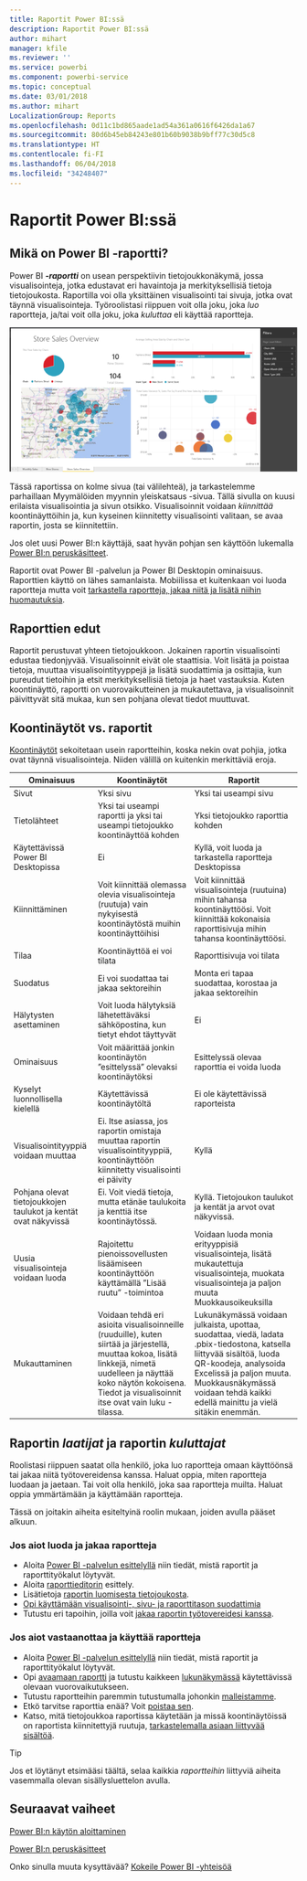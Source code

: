 ```yaml
---
title: Raportit Power BI:ssä
description: Raportit Power BI:ssä
author: mihart
manager: kfile
ms.reviewer: ''
ms.service: powerbi
ms.component: powerbi-service
ms.topic: conceptual
ms.date: 03/01/2018
ms.author: mihart
LocalizationGroup: Reports
ms.openlocfilehash: 0d11c1bd865aade1ad54a361a0616f6426da1a67
ms.sourcegitcommit: 80d6b45eb84243e801b60b9038b9bff77c30d5c8
ms.translationtype: HT
ms.contentlocale: fi-FI
ms.lasthandoff: 06/04/2018
ms.locfileid: "34248407"
---
```

# <a name="reports-in-power-bi"></a>Raportit Power BI:ssä
## <a name="what-is-a-power-bi-report"></a>Mikä on Power BI -raportti?
Power BI ***-raportti*** on usean perspektiivin tietojoukkonäkymä, jossa visualisointeja, jotka edustavat eri havaintoja ja merkityksellisiä tietoja tietojoukosta.  Raportilla voi olla yksittäinen visualisointi tai sivuja, jotka ovat täynnä visualisointeja. Työroolistasi riippuen voit olla joku, joka *luo* raportteja, ja/tai voit olla joku, joka *kuluttaa* eli käyttää raportteja.

![raporttisivu](media/service-reports/reportview.png)

Tässä raportissa on kolme sivua (tai välilehteä), ja tarkastelemme parhaillaan Myymälöiden myynnin yleiskatsaus -sivua. Tällä sivulla on kuusi erilaista visualisointia ja sivun otsikko. Visualisoinnit voidaan *kiinnittää* koontinäyttöihin ja, kun kyseinen kiinnitetty visualisointi valitaan, se avaa raportin, josta se kiinnitettiin.

Jos olet uusi Power BI:n käyttäjä, saat hyvän pohjan sen käyttöön lukemalla [Power BI:n peruskäsitteet](service-basic-concepts.md).

Raportit ovat Power BI -palvelun ja Power BI Desktopin ominaisuus. Raporttien käyttö on lähes samanlaista. Mobiilissa et kuitenkaan voi luoda raportteja mutta voit [tarkastella raportteja, jakaa niitä ja lisätä niihin huomautuksia](mobile-reports-in-the-mobile-apps.md).

## <a name="advantages-of-reports"></a>Raporttien edut
Raportit perustuvat yhteen tietojoukkoon. Jokainen raportin visualisointi edustaa tiedonjyvää. Visualisoinnit eivät ole staattisia. Voit lisätä ja poistaa tietoja, muuttaa visualisointityyppejä ja lisätä suodattimia ja osittajia, kun pureudut tietoihin ja etsit merkityksellisiä tietoja ja haet vastauksia. Kuten koontinäyttö, raportti on vuorovaikutteinen ja mukautettava, ja visualisoinnit päivittyvät sitä mukaa, kun sen pohjana olevat tiedot muuttuvat.

## <a name="dashboards-versus-reports"></a>Koontinäytöt vs. raportit
[Koontinäytöt](service-dashboards.md) sekoitetaan usein raportteihin, koska nekin ovat pohjia, jotka ovat täynnä visualisointeja. Niiden välillä on kuitenkin merkittäviä eroja.  

| **Ominaisuus** | **Koontinäytöt** | **Raportit** |
| --- | --- | --- |
| Sivut |Yksi sivu |Yksi tai useampi sivu |
| Tietolähteet |Yksi tai useampi raportti ja yksi tai useampi tietojoukko koontinäyttöä kohden |Yksi tietojoukko raporttia kohden |
| Käytettävissä Power BI Desktopissa |Ei |Kyllä, voit luoda ja tarkastella raportteja Desktopissa |
| Kiinnittäminen |Voit kiinnittää olemassa olevia visualisointeja (ruutuja) vain nykyisestä koontinäytöstä muihin koontinäyttöihisi |Voit kiinnittää visualisointeja (ruutuina) mihin tahansa koontinäyttöösi. Voit kiinnittää kokonaisia raporttisivuja mihin tahansa koontinäyttöösi. |
| Tilaa |Koontinäyttöä ei voi tilata |Raporttisivuja voi tilata |
| Suodatus |Ei voi suodattaa tai jakaa sektoreihin |Monta eri tapaa suodattaa, korostaa ja jakaa sektoreihin |
| Hälytysten asettaminen |Voit luoda hälytyksiä lähetettäväksi sähköpostina, kun tietyt ehdot täyttyvät |Ei |
| Ominaisuus |Voit määrittää jonkin koontinäytön ”esittelyssä” olevaksi koontinäytöksi |Esittelyssä olevaa raporttia ei voida luoda |
| Kyselyt luonnollisella kielellä |Käytettävissä koontinäytöltä |Ei ole käytettävissä raporteista |
| Visualisointityyppiä voidaan muuttaa |Ei. Itse asiassa, jos raportin omistaja muuttaa raportin visualisointityyppiä, koontinäyttöön kiinnitetty visualisointi ei päivity |Kyllä |
| Pohjana olevat tietojoukkojen taulukot ja kentät ovat näkyvissä |Ei. Voit viedä tietoja, mutta etänäe taulukoita ja kenttiä itse koontinäytössä. |Kyllä. Tietojoukon taulukot ja kentät ja arvot ovat näkyvissä. |
| Uusia visualisointeja voidaan luoda |Rajoitettu pienoissovellusten lisäämiseen koontinäyttöön käyttämällä ”Lisää ruutu” -toimintoa |Voidaan luoda monia erityyppisiä visualisointeja, lisätä mukautettuja visualisointeja, muokata visualisointeja ja paljon muuta Muokkausoikeuksilla |
| Mukauttaminen |Voidaan tehdä eri asioita visualisoinneille (ruuduille), kuten siirtää ja järjestellä, muuttaa kokoa, lisätä linkkejä, nimetä uudelleen ja näyttää koko näytön kokoisena. Tiedot ja visualisoinnit itse ovat vain luku -tilassa. |Lukunäkymässä voidaan julkaista, upottaa, suodattaa, viedä, ladata .pbix-tiedostona, katsella liittyvää sisältöä, luoda QR-koodeja, analysoida Excelissä ja paljon muuta.  Muokkausnäkymässä voidaan tehdä kaikki edellä mainittu ja vielä sitäkin enemmän. |

## <a name="report-creators-and-report-consumers"></a>Raportin ***laatijat*** ja raportin ***kuluttajat***
Roolistasi riippuen saatat olla henkilö, joka luo raportteja omaan käyttöönsä tai jakaa niitä työtovereidensa kanssa. Haluat oppia, miten raportteja luodaan ja jaetaan. Tai voit olla henkilö, joka saa raportteja muilta. Haluat oppia ymmärtämään ja käyttämään raportteja.

Tässä on joitakin aiheita esiteltyinä roolin mukaan, joiden avulla pääset alkuun.

### <a name="if-you-will-be-creating-and-sharing-reports"></a>Jos aiot luoda ja jakaa raportteja
* Aloita [Power BI -palvelun esittelyllä](service-basic-concepts.md) niin tiedät, mistä raportit ja raporttityökalut löytyvät.
* Aloita [raporttieditorin](service-the-report-editor-take-a-tour.md) esittely.
* Lisätietoja [raportin luomisesta tietojoukosta](service-report-create-new.md).
* [Opi käyttämään visualisointi-, sivu- ja raporttitason suodattimia](power-bi-how-to-report-filter.md)
* Tutustu eri tapoihin, joilla voit [jakaa raportin työtovereidesi kanssa](service-share-dashboards.md).

### <a name="if-you-will-be-receiving-and-consuming-reports"></a>Jos aiot vastaanottaa ja käyttää raportteja
* Aloita [Power BI -palvelun esittelyllä](service-basic-concepts.md) niin tiedät, mistä raportit ja raporttityökalut löytyvät.
* Opi [avaamaan raportti](service-report-open.md) ja tutustu kaikkeen [lukunäkymässä](service-reading-view-and-editing-view.md) käytettävissä olevaan vuorovaikutukseen.
* Tutustu raportteihin paremmin tutustumalla johonkin [malleistamme](sample-tutorial-connect-to-the-samples.md).  
* Etkö tarvitse raporttia enää? Voit [poistaa sen](service-delete.md).
* Katso, mitä tietojoukkoa raportissa käytetään ja missä koontinäytöissä on raportista kiinnitettyjä ruutuja, [tarkastelemalla asiaan liittyvää sisältöä](service-related-content.md).

> [!TIP]
> Jos et löytänyt etsimääsi täältä, selaa kaikkia *raportteihin* liittyviä aiheita vasemmalla olevan sisällysluettelon avulla.
> 
> 

## <a name="next-steps"></a>Seuraavat vaiheet
[Power BI:n käytön aloittaminen](service-get-started.md) 

[Power BI:n peruskäsitteet](service-basic-concepts.md)

Onko sinulla muuta kysyttävää? [Kokeile Power BI -yhteisöä](http://community.powerbi.com/)

